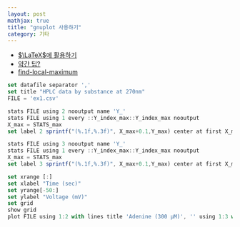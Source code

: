 ```yaml
---
layout: post
mathjax: true
title: "gnuplot 사용하기"
category: 기타
---
```



 <!-- # gnuplot 사용하기 -->

 - [$\LaTeX$에 활용하기](https://stackoverflow.com/questions/36386656/how-to-plot-in-latex-with-gnuplot)
 - [약간 팁?](https://gist.github.com/pgmac/1c4272d2f6159616d4dec0141fd08efb)
 - [find-local-maximum](https://stackoverflow.com/questions/28173128/find-local-maximum-of-data-files-in-gnuplot)
<!-- set title "HPLC data of Adenine & Caffeine"
set table $Data
    plot FILE using 1:3 with table
unset table
ColX=1
ColY=2
y2=y1=NaN
set print $Peaks
set print
do for [i=2:|$Data|-1] {
    if ( word($Data[i-1],ColY)<word($Data[i],ColY) && word($Data[i+1],ColY)<word($Data[i],ColY) ) \
    { print sprintf("%d %s %s", i, word($Data[i],ColX), word($Data[i],ColY)) }
} -->

 ```js
set datafile separator ','
set title "HPLC data by substance at 270nm"
FILE = 'ex1.csv'

stats FILE using 2 nooutput name 'Y_'
stats FILE using 1 every ::Y_index_max::Y_index_max nooutput
X_max = STATS_max
set label 2 sprintf("(%.1f,%.3f)", X_max+0.1,Y_max) center at first X_max,Y_max point pt 7 ps 1 offset 0,1

stats FILE using 3 nooutput name 'Y_'
stats FILE using 1 every ::Y_index_max::Y_index_max nooutput
X_max = STATS_max
set label 3 sprintf("(%.1f,%.3f)", X_max+0.1,Y_max) center at first X_max,Y_max point pt 7 ps 1 offset 0,1

set xrange [:]
set xlabel "Time (sec)"
set yrange[-50:]
set ylabel "Voltage (mV)"
set grid
show grid
plot FILE using 1:2 with lines title 'Adenine (300 µM)', '' using 1:3 with lines title 'Caffeine (500 µM)'
 ```
 
